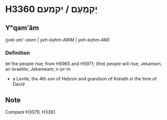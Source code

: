# H3360 יְקַמְעָם / יקמעם

## Yᵉqamʻâm

_(yek-am'-awm | yeh-kahm-AWM | yeh-kahm-AM)_

### Definition

let the people rise; from H6965 and H5971; (the) people will rise; Jekamam, an Israelite; Jekameam; n-pr-m

- a Levite, the 4th son of Hebron and grandson of Kohath in the time of David

## Note

Compare H3079, H3361.
